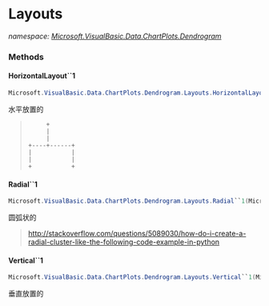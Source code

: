 ﻿# Layouts
_namespace: [Microsoft.VisualBasic.Data.ChartPlots.Dendrogram](./index.md)_





### Methods

#### HorizontalLayout``1
```csharp
Microsoft.VisualBasic.Data.ChartPlots.Dendrogram.Layouts.HorizontalLayout``1(Microsoft.VisualBasic.ComponentModel.DataStructures.BinaryTree.BinaryTree{``0},System.Func{``0,``0,System.Double},System.Drawing.Rectangle)
```
水平放置的
> 
>  ```
>       +
>       |
>       |
>  +----+------+
>  |           |
>  |           |
>  +           +
>  ```
>  

#### Radial``1
```csharp
Microsoft.VisualBasic.Data.ChartPlots.Dendrogram.Layouts.Radial``1(Microsoft.VisualBasic.ComponentModel.DataStructures.BinaryTree.BinaryTree{``0},System.Func{``0,``0,System.Double},System.Drawing.Rectangle)
```
圆弧状的
> 
>  http://stackoverflow.com/questions/5089030/how-do-i-create-a-radial-cluster-like-the-following-code-example-in-python
>  

#### Vertical``1
```csharp
Microsoft.VisualBasic.Data.ChartPlots.Dendrogram.Layouts.Vertical``1(Microsoft.VisualBasic.ComponentModel.DataStructures.BinaryTree.BinaryTree{``0},System.Func{``0,``0,System.Double},System.Drawing.Rectangle)
```
垂直放置的


